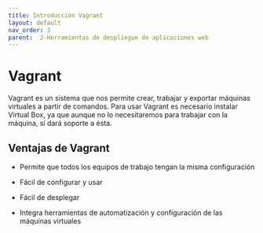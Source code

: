 ```yaml
---
title: Introducción Vagrant
layout: default
nav_order: 3
parent:  2-Herramientas de despliegue de aplicaciones web
---
```

# Vagrant
Vagrant es un sistema que nos permite crear, trabajar y exportar máquinas virtuales a partir de comandos. Para usar Vagrant es necesario instalar Virtual Box, ya que aunque no lo necesitaremos para trabajar con la máquina, sí dará soporte a ésta.

## Ventajas de Vagrant
* Permite que todos los equipos de trabajo tengan la misma configuración

* Fácil de configurar y usar

* Fácil de desplegar

* Integra herramientas de automatización y configuración de las máquinas virtuales
